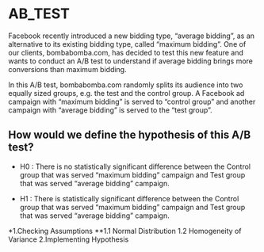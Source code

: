 # AB_TEST

Facebook recently introduced a new bidding type, “average bidding”, as an alternative to its existing bidding type, called “maximum bidding”. One of our clients, bombabomba.com, has decided to test this new feature and wants to conduct an A/B test to understand if average bidding brings more conversions than maximum bidding.

In this A/B test, bombabomba.com randomly splits its audience into two equally sized groups, e.g. the test and the control group. A Facebook ad campaign with “maximum bidding” is served to “control group” and another campaign with “average bidding” is served to the “test group”.


## How would we define the hypothesis of this A/B test?
* H0 : There is no statistically significant difference between the Control group that was served “maximum bidding” campaign and Test group that was served “average bidding” campaign.

* H1 : There is statistically significant difference between the Control group that was served “maximum bidding” campaign and Test group that was served “average bidding” campaign.


*1.Checking Assumptions
**1.1 Normal Distribution
1.2 Homogeneity of Variance
2.Implementing Hypothesis
